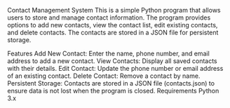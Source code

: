 Contact Management System
This is a simple Python program that allows users to store and manage contact information. The program provides options to add new contacts, view the contact list, edit existing contacts, and delete contacts. The contacts are stored in a JSON file for persistent storage.

Features
Add New Contact: Enter the name, phone number, and email address to add a new contact.
View Contacts: Display all saved contacts with their details.
Edit Contact: Update the phone number or email address of an existing contact.
Delete Contact: Remove a contact by name.
Persistent Storage: Contacts are stored in a JSON file (contacts.json) to ensure data is not lost when the program is closed.
Requirements
Python 3.x
